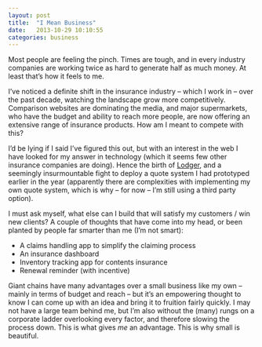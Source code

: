 ```yaml
---
layout: post
title:  "I Mean Business"
date:   2013-10-29 10:10:55
categories: business
---
```

<p>Most people are feeling the pinch. Times are tough, and in every industry companies are working twice as hard to generate half as much money. At least that&#8217;s how it feels to me.</p>
<p>I&#8217;ve noticed a definite shift in the insurance industry – which I work in – over the past decade, watching the landscape grow more competitively. Comparison websites are dominating the media, and major supermarkets, who have the budget and ability to reach more people, are now offering an extensive range of insurance products. How am I meant to compete with this?</p>
<!--more-->
<p>I&#8217;d be lying if I said I&#8217;ve figured this out, but with an interest in the web I have looked for my answer in technology (which it seems few other insurance companies are doing). Hence the birth of <a href="http://brokersdirect.co.uk/software/" title="Lodger">Lodger</a>, and a seemingly insurmountable fight to deploy a quote system I had prototyped earlier in the year (apparently there are complexities with implementing my own quote system, which is why – for now – I&#8217;m still using a third party option).</p>
<p>I must ask myself, what else can I build that will satisfy my customers / win new clients? A couple of thoughts that have come into my head, or been planted by people far smarter than me (I&#8217;m not smart):</p>
<ul>
<li>A claims handling app to simplify the claiming process</li>
<li>An insurance dashboard</li>
<li>Inventory tracking app for contents insurance</li>
<li>Renewal reminder (with incentive)</li>
</ul>
<p>Giant chains have many advantages over a small business like my own – mainly in terms of budget and reach – but it&#8217;s an empowering thought to know I can come up with an idea and bring it to fruition fairly quickly. I may not have a large team behind me, but I&#8217;m also without the (many) rungs on a corporate ladder overlooking every factor, and therefore slowing the process down. This is what gives <em>me</em> an advantage. This is why small is beautiful.</p>